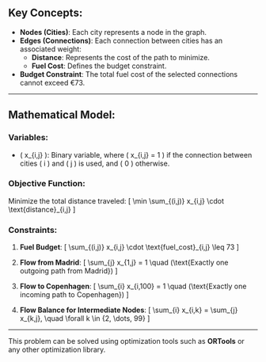 ## Key Concepts:
- **Nodes (Cities)**: Each city represents a node in the graph.
- **Edges (Connections)**: Each connection between cities has an associated weight:
  - **Distance**: Represents the cost of the path to minimize.
  - **Fuel Cost**: Defines the budget constraint.
- **Budget Constraint**: The total fuel cost of the selected connections cannot exceed €73.

---

## Mathematical Model:

### Variables:
- \( x_{i,j} \): Binary variable, where \( x_{i,j} = 1 \) if the connection between cities \( i \) and \( j \) is used, and \( 0 \) otherwise.

### Objective Function:
Minimize the total distance traveled:
\[
\min \sum_{(i,j)} x_{i,j} \cdot \text{distance}_{i,j}
\]

### Constraints:
1. **Fuel Budget**:
   \[
   \sum_{(i,j)} x_{i,j} \cdot \text{fuel\_cost}_{i,j} \leq 73
   \]
   
2. **Flow from Madrid**:
   \[
   \sum_{j} x_{1,j} = 1 \quad (\text{Exactly one outgoing path from Madrid})
   \]

3. **Flow to Copenhagen**:
   \[
   \sum_{i} x_{i,100} = 1 \quad (\text{Exactly one incoming path to Copenhagen})
   \]

4. **Flow Balance for Intermediate Nodes**:
   \[
   \sum_{i} x_{i,k} = \sum_{j} x_{k,j}, \quad \forall k \in \{2, \dots, 99\}
   \]

---

This problem can be solved using optimization tools such as **ORTools** or any other optimization library.
